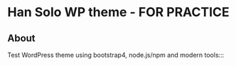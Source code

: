 # Han Solo WP theme - FOR PRACTICE
## About
Test WordPress theme using bootstrap4, node.js/npm and modern tools:::
